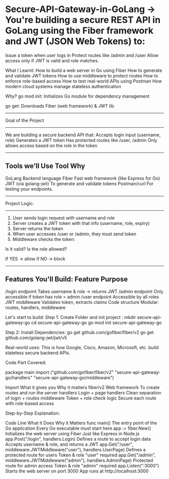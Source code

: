 # Secure-API-Gateway-in-GoLang ->  You're building a secure REST API in GoLang using the Fiber framework and JWT (JSON Web Tokens) to:

Issue a token when user logs in
Protect routes like /admin and /user
Allow access only if JWT is valid and role matches.

What I Learnt: 
How to build a web server in Go using Fiber
How to generate and validate JWT tokens
How to use middleware to protect routes
How to enforce role-based access
How to test real-world APIs using Postman
How modern cloud systems manage stateless authentication

 Why?
go mod init: Initializes Go module for dependency management

go get: Downloads Fiber (web framework) & JWT lib


---------------------------------

 Goal of the Project

--------------------------------

We are building a secure backend API that:
Accepts login input (username, role)
Generates a JWT token
Has protected routes like /user, /admin
Only allows access based on the role in the token

-------------------------------

 Tools we’ll Use
Tool	Why
------------------------------
GoLang	Backend language
Fiber	Fast web framework (like Express for Go)
JWT (via golang-jwt)	To generate and validate tokens
Postman/curl	For testing your endpoints.

------------------------------------

 Project Logic:

------------------------------------

1. User sends login request with username and role
2. Server creates a JWT token with that info (username, role, expiry)
3. Server returns the token
4. When user accesses /user or /admin, they must send token
5. Middleware checks the token:

Is it valid?
Is the role allowed?

If YES → allow
If NO → block

------------------------------------

 Features You'll Build:
Feature	Purpose
----------------------------------

/login endpoint	Takes username & role → returns JWT
/admin endpoint	Only accessible if token has role = admin
/user endpoint	Accessible by all roles
JWT middleware	Validates token, extracts claims
Code structure	Modular: routes, handlers, middleware

Let's start to build:
 Step 1: Create Folder and init project : mkdir secure-api-gateway-go
                         cd secure-api-gateway-go
                         go mod init secure-api-gateway-go

 Step 2: Install Dependencies: 
 go get github.com/gofiber/fiber/v2
 go get github.com/golang-jwt/jwt/v5

Real-world uses:
This is how Google, Cisco, Amazon, Microsoft, etc. build stateless secure backend APIs.

Code Part Covered:

package main
import ("github.com/gofiber/fiber/v2"
	"secure-api-gateway-go/handlers"
	"secure-api-gateway-go/middleware")

Import	    What it gives you	               Why it matters
fiber/v2	  Web framework	                 To create routes and run the server
handlers	  Login + page handlers	         Clean separation of login + routes
middleware	Token + role check logic	    Secure each route with role-based access

Step-by-Step Explanation:

Code Line	  What it Does	                            Why it Matters
func main()	The entry point of the Go application	Every Go executable must start here
app := fiber.New()	Initializes the web server using Fiber	Just like Express in Node.js
app.Post("/login", handlers.Login)	Defines a route to accept login data	Accepts username & role, and returns a JWT
app.Get("/user", middleware.JWTMiddleware("user"), handlers.UserPage)	Defines a protected route for users	Token & role "user" required
app.Get("/admin", middleware.JWTMiddleware("admin"), handlers.AdminPage)	Protected route for admin access	Token & role "admin" required
app.Listen(":3000")	Starts the web server on port 3000	App runs at http://localhost:3000



 

 

